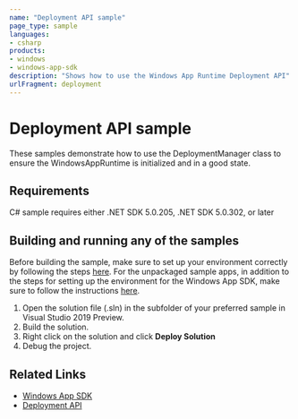 ```yaml
---
name: "Deployment API sample" 
page_type: sample
languages:
- csharp
products:
- windows 
- windows-app-sdk
description: "Shows how to use the Windows App Runtime Deployment API"
urlFragment: deployment
---
```

# Deployment API sample 

These samples demonstrate how to use the DeploymentManager class to ensure the WindowsAppRuntime is initialized and in a good state.  

## Requirements
C# sample requires either .NET SDK 5.0.205, .NET SDK 5.0.302, or later

## Building and running any of the samples 
Before building the sample, make sure to set up your environment correctly by following the steps [here](https://docs.microsoft.com/windows/apps/windows-app-sdk/set-up-your-development-environment).
For the unpackaged sample apps, in addition to the steps for setting up the environment for the Windows App SDK, make sure to follow the instructions [here](https://docs.microsoft.com/windows/apps/windows-app-sdk/deploy-unpackaged-apps).

1. Open the solution file (.sln) in the subfolder of your preferred sample in Visual Studio 2019 Preview.
2. Build the solution.
3. Right click on the solution and click **Deploy Solution**
4. Debug the project.

## Related Links

- [Windows App SDK](https://docs.microsoft.com/windows/apps/windows-app-sdk/)
- [Deployment API](https://docs.microsoft.com/en-us/windows/apps/windows-app-sdk/deploy-apps-that-use-the-windows-app-sdk)
